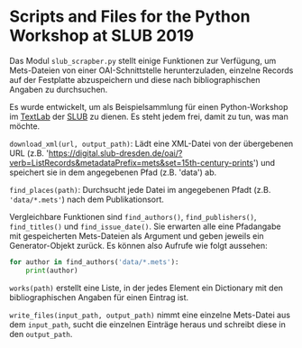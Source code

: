 # Scripts and Files for the Python Workshop at SLUB 2019 

Das Modul `slub_scrapber.py` stellt einige Funktionen zur Verfügung, um Mets-Dateien von einer OAI-Schnittstelle herunterzuladen, einzelne Records auf der Festplatte abzuspeichern und diese nach bibliographischen Angaben zu durchsuchen.

Es wurde entwickelt, um als Beispielsammlung für einen Python-Workshop im [TextLab](https://www.slub-dresden.de/service/textlab/) der [SLUB](https://www.slub-dresden.de/startseite/) zu dienen. Es steht jedem frei, damit zu tun, was man möchte.

`download_xml(url, output_path)`: Lädt eine XML-Datei von der übergebenen URL (z.B. 'https://digital.slub-dresden.de/oai/?verb=ListRecords&metadataPrefix=mets&set=15th-century-prints') und speichert sie in dem angegebenen Pfad (z.B. 'data') ab.

`find_places(path)`: Durchsucht jede Datei im angegebenen Pfadt (z.B. `'data/*.mets'`) nach dem Publikationsort.

Vergleichbare Funktionen sind `find_authors()`, `find_publishers()`, `find_titles()` und `find_issue_date()`. Sie erwarten alle eine Pfadangabe mit gespeicherten Mets-Dateien als Argument und geben jeweils ein Generator-Objekt zurück. Es können also Aufrufe wie folgt aussehen:

```python
for author in find_authors('data/*.mets'):
    print(author)
```

`works(path)` erstellt eine Liste, in der jedes Element ein Dictionary mit den bibliographischen Angaben für einen Eintrag ist.

`write_files(input_path, output_path)` nimmt eine einzelne Mets-Datei aus dem `input_path`, sucht die einzelnen Einträge heraus und schreibt diese in den `output_path`.
